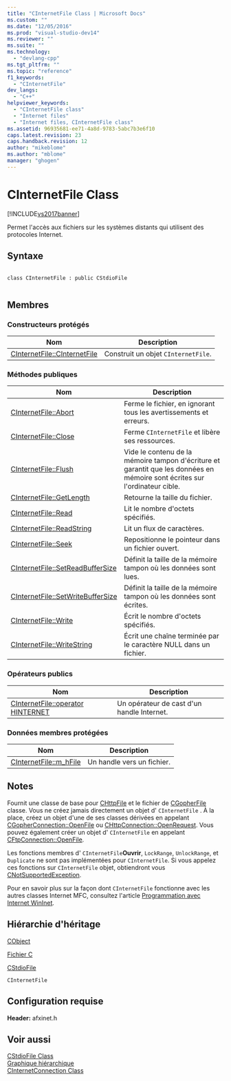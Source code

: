 ```yaml
---
title: "CInternetFile Class | Microsoft Docs"
ms.custom: ""
ms.date: "12/05/2016"
ms.prod: "visual-studio-dev14"
ms.reviewer: ""
ms.suite: ""
ms.technology: 
  - "devlang-cpp"
ms.tgt_pltfrm: ""
ms.topic: "reference"
f1_keywords: 
  - "CInternetFile"
dev_langs: 
  - "C++"
helpviewer_keywords: 
  - "CInternetFile class"
  - "Internet files"
  - "Internet files, CInternetFile class"
ms.assetid: 96935681-ee71-4a8d-9783-5abc7b3e6f10
caps.latest.revision: 23
caps.handback.revision: 12
author: "mikeblome"
ms.author: "mblome"
manager: "ghogen"
---
```

# CInternetFile Class
[!INCLUDE[vs2017banner](../../assembler/inline/includes/vs2017banner.md)]

Permet l'accès aux fichiers sur les systèmes distants qui utilisent des protocoles Internet.  
  
## Syntaxe  
  
```  
  
class CInternetFile : public CStdioFile  
  
```  
  
## Membres  
  
### Constructeurs protégés  
  
|Nom|Description|  
|---------|-----------------|  
|[CInternetFile::CInternetFile](../Topic/CInternetFile::CInternetFile.md)|Construit un objet `CInternetFile`.|  
  
### Méthodes publiques  
  
|Nom|Description|  
|---------|-----------------|  
|[CInternetFile::Abort](../Topic/CInternetFile::Abort.md)|Ferme le fichier, en ignorant tous les avertissements et erreurs.|  
|[CInternetFile::Close](../Topic/CInternetFile::Close.md)|Ferme `CInternetFile` et libère ses ressources.|  
|[CInternetFile::Flush](../Topic/CInternetFile::Flush.md)|Vide le contenu de la mémoire tampon d'écriture et garantit que les données en mémoire sont écrites sur l'ordinateur cible.|  
|[CInternetFile::GetLength](../Topic/CInternetFile::GetLength.md)|Retourne la taille du fichier.|  
|[CInternetFile::Read](../Topic/CInternetFile::Read.md)|Lit le nombre d'octets spécifiés.|  
|[CInternetFile::ReadString](../Topic/CInternetFile::ReadString.md)|Lit un flux de caractères.|  
|[CInternetFile::Seek](../Topic/CInternetFile::Seek.md)|Repositionne le pointeur dans un fichier ouvert.|  
|[CInternetFile::SetReadBufferSize](../Topic/CInternetFile::SetReadBufferSize.md)|Définit la taille de la mémoire tampon où les données sont lues.|  
|[CInternetFile::SetWriteBufferSize](../Topic/CInternetFile::SetWriteBufferSize.md)|Définit la taille de la mémoire tampon où les données sont écrites.|  
|[CInternetFile::Write](../Topic/CInternetFile::Write.md)|Écrit le nombre d'octets spécifiés.|  
|[CInternetFile::WriteString](../Topic/CInternetFile::WriteString.md)|Écrit une chaîne terminée par le caractère NULL dans un fichier.|  
  
### Opérateurs publics  
  
|Nom|Description|  
|---------|-----------------|  
|[CInternetFile::operator HINTERNET](../Topic/CInternetFile::operator%20HINTERNET.md)|Un opérateur de cast d'un handle Internet.|  
  
### Données membres protégées  
  
|Nom|Description|  
|---------|-----------------|  
|[CInternetFile::m\_hFile](../Topic/CInternetFile::m_hFile.md)|Un handle vers un fichier.|  
  
## Notes  
 Fournit une classe de base pour [CHttpFile](../../mfc/reference/chttpfile-class.md) et le fichier de [CGopherFile](../../mfc/reference/cgopherfile-class.md) classe.  Vous ne créez jamais directement un objet d' `CInternetFile` .  À la place, créez un objet d'une de ses classes dérivées en appelant [CGopherConnection::OpenFile](../Topic/CGopherConnection::OpenFile.md) ou [CHttpConnection::OpenRequest](../Topic/CHttpConnection::OpenRequest.md).  Vous pouvez également créer un objet d' `CInternetFile` en appelant [CFtpConnection::OpenFile](../Topic/CFtpConnection::OpenFile.md).  
  
 Les fonctions membres d' `CInternetFile`**Ouvrir**, `LockRange`, `UnlockRange`, et `Duplicate` ne sont pas implémentées pour `CInternetFile`.  Si vous appelez ces fonctions sur `CInternetFile` objet, obtiendront vous [CNotSupportedException](../../mfc/reference/cnotsupportedexception-class.md).  
  
 Pour en savoir plus sur la façon dont `CInternetFile` fonctionne avec les autres classes Internet MFC, consultez l'article [Programmation avec Internet WinInet](../../mfc/win32-internet-extensions-wininet.md).  
  
## Hiérarchie d'héritage  
 [CObject](../../mfc/reference/cobject-class.md)  
  
 [Fichier C](../../mfc/reference/cfile-class.md)  
  
 [CStdioFile](../../mfc/reference/cstdiofile-class.md)  
  
 `CInternetFile`  
  
## Configuration requise  
 **Header:** afxinet.h  
  
## Voir aussi  
 [CStdioFile Class](../../mfc/reference/cstdiofile-class.md)   
 [Graphique hiérarchique](../../mfc/hierarchy-chart.md)   
 [CInternetConnection Class](../../mfc/reference/cinternetconnection-class.md)